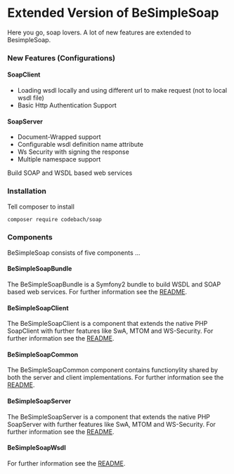 # Extended Version of BeSimpleSoap

Here you go, soap lovers. A lot of new features are extended to BesimpleSoap.

### New Features (Configurations)
#### SoapClient
- Loading wsdl locally and using different url to make request (not to local wsdl file)
- Basic Http Authentication Support

#### SoapServer
- Document-Wrapped support
- Configurable wsdl definition name attribute
- Ws Security with signing the response 
- Multiple namespace support

Build SOAP and WSDL based web services

### Installation

Tell composer to install
```bash
composer require codebach/soap
```

### Components

BeSimpleSoap consists of five components ...

#### BeSimpleSoapBundle

The BeSimpleSoapBundle is a Symfony2 bundle to build WSDL and SOAP based web services.
For further information see the [README](https://github.com/codebach/Soap/blob/master/src/BeSimple/SoapBundle/README.md).

#### BeSimpleSoapClient

The BeSimpleSoapClient is a component that extends the native PHP SoapClient with further features like SwA, MTOM and WS-Security.
For further information see the [README](https://github.com/codebach/Soap/blob/master/src/BeSimple/SoapClient/README.md).

#### BeSimpleSoapCommon

The BeSimpleSoapCommon component contains functionylity shared by both the server and client implementations.
For further information see the [README](https://github.com/codebach/Soap/blob/master/src/BeSimple/SoapCommon/README.md).

#### BeSimpleSoapServer

The BeSimpleSoapServer is a component that extends the native PHP SoapServer with further features like SwA, MTOM and WS-Security.
For further information see the [README](https://github.com/codebach/Soap/blob/master/src/BeSimple/SoapServer/README.md).

#### BeSimpleSoapWsdl

For further information see the [README](https://github.com/codebach/Soap/blob/master/src/BeSimple/SoapWsdl/README.md).

